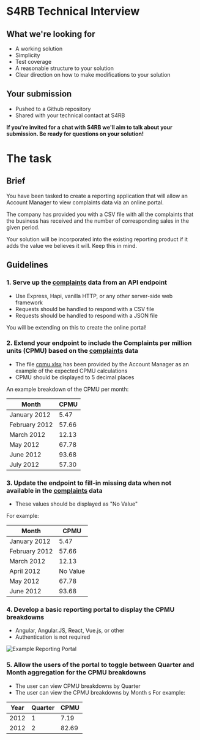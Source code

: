# S4RB Technical Interview

## What we're looking for

- A working solution
- Simplicity
- Test coverage
- A reasonable structure to your solution
- Clear direction on how to make modifications to your solution

## Your submission

- Pushed to a Github repository
- Shared with your technical contact at S4RB

**If you're invited for a chat with S4RB we'll aim to talk about your submission. Be ready for questions on your solution!**

# The task

## Brief

You have been tasked to create a reporting application that will allow an Account Manager to view complaints data via an online portal.

The company has provided you with a CSV file with all the complaints that the business has received and the number of corresponding sales in the given period.

Your solution will be incorporated into the existing reporting product if it adds the value we believes it will. Keep this in mind.

## Guidelines

### 1. Serve up the [complaints](/data/complaints.csv) data from an API endpoint

- Use Express, Hapi, vanilla HTTP, or any other server-side web framework
- Requests should be handled to respond with a CSV file
- Requests should be handled to respond with a JSON file

You will be extending on this to create the online portal!

### 2. Extend your endpoint to include the Complaints per million units (CPMU) based on the [complaints](/data/complaints.csv) data

- The file [cpmu.xlsx](/cpmu.xlsx) has been provided by the Account Manager as an example of the expected CPMU calculations
- CPMU should be displayed to 5 decimal places

An example breakdown of the CPMU per month:

|Month       | CPMU|
|---------- | ----------|
|January 2012|	5.47|
|February 2012|	57.66|
|March 2012|	12.13|
|May 2012|	67.78|
|June 2012|	93.68|
|July 2012|	57.30|

### 3. Update the endpoint to fill-in missing data when not available in the [complaints](/data/complaints.csv) data

- These values should be displayed as "No Value"

For example:

|Month       | CPMU|
|---------- | ----------|
|January 2012|	5.47|
|February 2012|	57.66|
|March 2012|	12.13|
|April 2012|	No Value |
|May 2012|	67.78|
|June 2012|	93.68|

### 4. Develop a basic reporting portal to display the CPMU breakdowns

- Angular, Angular.JS, React, Vue.js, or other
- Authentication is not required

![Example Reporting Portal](/example-2.png "Example Reporting Portal")

### 5. Allow the users of the portal to toggle between Quarter and Month aggregation for the CPMU breakdowns

- The user can view CPMU breakdowns by Quarter
- The user can view the CPMU breakdowns by Month
s
For example:

| Year |Quarter       | CPMU|
|---------- |---------- | ----------|
| 2012 |1|	7.19|
| 2012 |2|	82.69|
